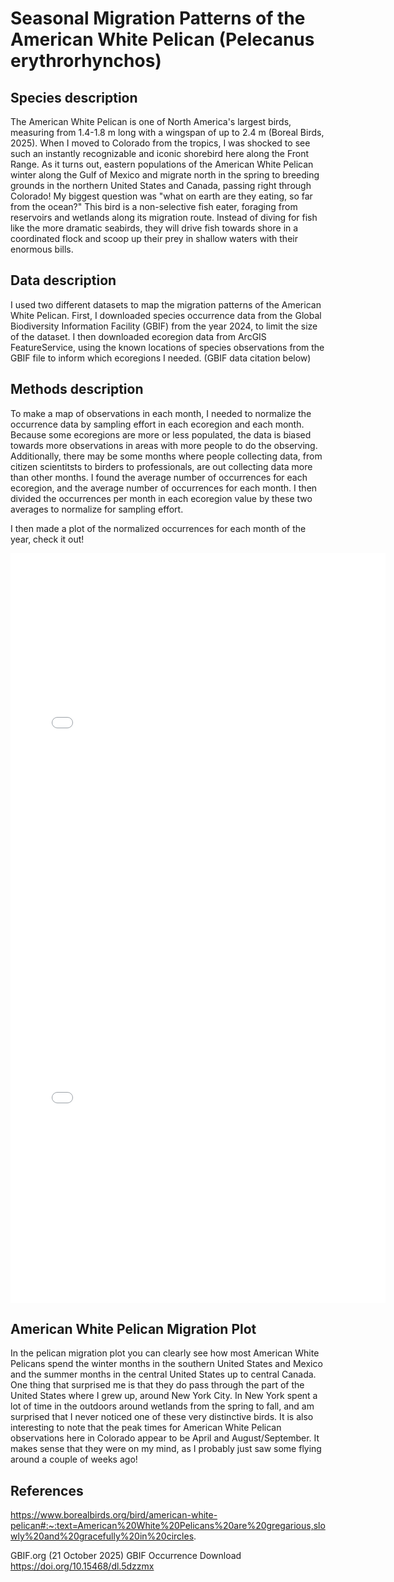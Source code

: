 # Seasonal Migration Patterns of the American White Pelican (Pelecanus erythrorhynchos)

## Species description
The American White Pelican is one of North America's largest birds, measuring from 1.4-1.8 m long with a wingspan of up to 2.4 m (Boreal Birds, 2025). When I moved to Colorado from the tropics, I was shocked to see such an instantly recognizable and iconic shorebird here along the Front Range. As it turns out, eastern populations of the American White Pelican winter along the Gulf of Mexico and migrate north in the spring to breeding grounds in the northern United States and Canada, passing right through Colorado! My biggest question was "what on earth are they eating, so far from the ocean?" This bird is a non-selective fish eater, foraging from reservoirs and wetlands along its migration route. Instead of diving for fish like the more dramatic seabirds, they will drive fish towards shore in a coordinated flock and scoop up their prey in shallow waters with their enormous bills. 

## Data description
I used two different datasets to map the migration patterns of the American White Pelican. First, I downloaded species occurrence data from the Global Biodiversity Information Facility (GBIF) from the year 2024, to limit the size of the dataset. I then downloaded ecoregion data from ArcGIS FeatureService, using the known locations of species observations from the GBIF file to inform which ecoregions I needed. 
(GBIF data citation below)

## Methods description
To make a map of observations in each month, I needed to normalize the occurrence data by sampling effort in each ecoregion and each month. Because some ecoregions are more or less populated, the data is biased towards more observations in areas with more people to do the observing. Additionally, there may be some months where people collecting data, from citizen scientitsts to birders to professionals, are out collecting data more than other months. I found the average number of occurrences for each ecoregion, and the average number of occurrences for each month. I then divided the occurrences per month in each ecoregion value by these two averages to normalize for sampling effort. 

I then made a plot of the normalized occurrences for each month of the year, check it out!

<embed type="text/html" src="img/pelican_migration.html" width="600" height = "600">
<embed type="text/html" src="img/dobbs_diner.html" width="600" height="600">

## American White Pelican Migration Plot
In the pelican migration plot you can clearly see how most American White Pelicans spend the winter months in the southern United States and Mexico and the summer months in the central United States up to central Canada. One thing that surprised me is that they do pass through the part of the United States where I grew up, around New York City. In New York spent a lot of time in the outdoors around wetlands from the spring to fall, and am surprised that I never noticed one of these very distinctive birds. It is also interesting to note that the peak times for American White Pelican observations here in Colorado appear to be April and August/September. It makes sense that they were on my mind, as I probably just saw some flying around a couple of weeks ago!

## References
https://www.borealbirds.org/bird/american-white-pelican#:~:text=American%20White%20Pelicans%20are%20gregarious,slowly%20and%20gracefully%20in%20circles.

GBIF.org (21 October 2025) GBIF Occurrence Download https://doi.org/10.15468/dl.5dzzmx

